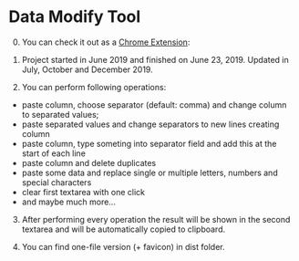 # Data Modify Tool

0. You can check it out as a [Chrome Extension](https://chrome.google.com/webstore/detail/data-modify-tool/cogafmjhbnldmcigfgciljkeaifdljgm):

1. Project started in June 2019 and finished on June 23, 2019.
Updated in July, October and December 2019.

2. You can perform following operations:
- paste column, choose separator (default: comma) and change column to separated values;
- paste separated values and change separators to new lines creating column
- paste column, type someting into separator field and add this at the start of each line
- paste column and delete duplicates
- paste some data and replace single or multiple letters, numbers and special characters
- clear first textarea with one click
- and maybe much more...

3. After performing every operation the result will be shown in the second textarea and will be automatically copied to clipboard.

4. You can find one-file version (+ favicon) in dist folder.